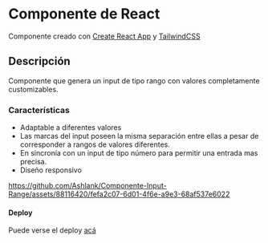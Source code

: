 # Componente de React

Componente creado con [Create React App](https://github.com/facebook/create-react-app) y [TailwindCSS](https://tailwindcss.com/)

## Descripción

Componente que genera un input de tipo rango con valores completamente customizables.

### Características

- Adaptable a diferentes valores
- Las marcas del input poseen la misma separación entre ellas a pesar de corresponder a rangos de valores diferentes.
- En sincronía con un input de tipo número para permitir una entrada mas precisa.
- Diseño responsivo

https://github.com/Ashlank/Componente-Input-Range/assets/88116420/fefa2c07-6d01-4f6e-a9e3-68af537e6022

#### Deploy

Puede verse el deploy [acá](https://componente-input-range.vercel.app/)
